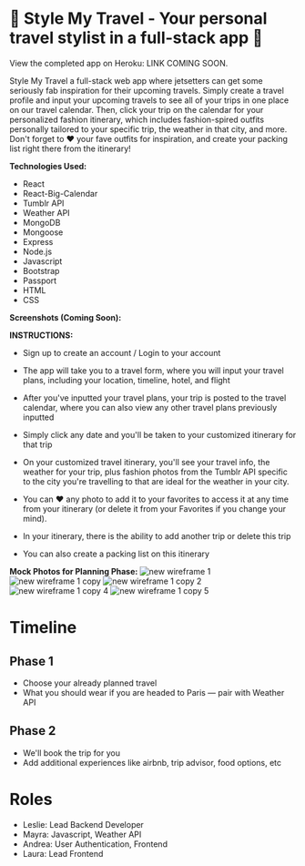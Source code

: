 
 
# 💼 Style My Travel - Your personal travel stylist in a full-stack app 👗

View the completed app on Heroku: <a>LINK COMING SOON</a>.

Style My Travel a full-stack web app where jetsetters can get some seriously fab inspiration for their upcoming travels. Simply create a travel profile and input your upcoming travels to see all of your trips in one place on our travel calendar. Then, click your trip on the calendar for your personalized fashion itinerary, which includes fashion-spired outfits personally tailored to your specific trip, the weather in that city, and more. Don't forget to ❤ your fave outfits for inspiration, and create your packing list right there from the itinerary!

**Technologies Used:**
* React
* React-Big-Calendar
* Tumblr API
* Weather API
* MongoDB
* Mongoose
* Express
* Node.js
* Javascript
* Bootstrap
* Passport
* HTML
* CSS

**Screenshots (Coming Soon):**

**INSTRUCTIONS:**

* Sign up to create an account / Login to your account

* The app will take you to a travel form, where you will input your travel plans, including your location, timeline, hotel, and flight

* After you've inputted your travel plans, your trip is posted to the travel calendar, where you can also view any other travel plans previously inputted

* Simply click any date and you'll be taken to your customized itinerary for that trip

 * On your customized travel itinerary, you'll see your travel info, the weather for your trip, plus fashion photos from the Tumblr API specific to the city you're travelling to that are ideal for the weather in your city. 
 
 * You can ❤ any photo to add it to your favorites to access it at any time from your itinerary (or delete it from your Favorites if you change your mind).
 
 * In your itinerary, there is the ability to add another trip or delete this trip
 
 * You can also create a packing list on this itinerary

**Mock Photos for Planning Phase:**
![new wireframe 1](https://user-images.githubusercontent.com/34491285/42727904-50dd0cd0-8774-11e8-9e3c-4cb186a0f6f4.png)
![new wireframe 1 copy](https://user-images.githubusercontent.com/34491285/42727903-50d0d000-8774-11e8-85de-d39d5ad2988f.png)
![new wireframe 1 copy 2](https://user-images.githubusercontent.com/34491285/42727902-50c1c8d0-8774-11e8-82bb-bcf9978240cc.png)
![new wireframe 1 copy 4](https://user-images.githubusercontent.com/34491285/42727901-50b3938c-8774-11e8-98f8-af2aae607710.png)
![new wireframe 1 copy 5](https://user-images.githubusercontent.com/34491285/42727900-50a19f6a-8774-11e8-9915-7010130cc58b.png)

# Timeline
## Phase 1
* Choose your already planned travel
* What you should wear if you are headed to Paris — pair with Weather API

## Phase 2
* We'll book the trip for you
* Add additional experiences like airbnb, trip advisor, food options, etc

# Roles
- Leslie: Lead Backend Developer
- Mayra: Javascript, Weather API
- Andrea: User Authentication, Frontend
- Laura: Lead Frontend 



